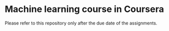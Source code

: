# Machine learning course in Coursera

Please refer to this repository only after the due date of the assignments.

